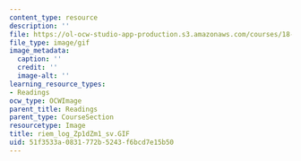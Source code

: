```yaml
---
content_type: resource
description: ''
file: https://ol-ocw-studio-app-production.s3.amazonaws.com/courses/18-04-complex-variables-with-applications-fall-1999/51f3533a0831772b5243f6bcd7e15b50_riem_log_Zp1dZm1_sv.GIF
file_type: image/gif
image_metadata:
  caption: ''
  credit: ''
  image-alt: ''
learning_resource_types:
- Readings
ocw_type: OCWImage
parent_title: Readings
parent_type: CourseSection
resourcetype: Image
title: riem_log_Zp1dZm1_sv.GIF
uid: 51f3533a-0831-772b-5243-f6bcd7e15b50
---
```

